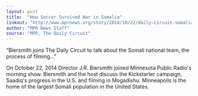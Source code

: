 ```yaml
---
layout: post
title:  "How Soccer Survived War in Somalia"
linkout: "http://www.mprnews.org/story/2014/10/22/daily-circuit-somalia-soccer"
author: "MPR News Staff"
source: "MPR, The Daily Circuit"
---
```


"Biersmith joins The Daily Circuit to talk about the Somali national team, the process of filming..."

<!--more-->

On October 22, 2014 Director J.R. Biersmith joined Minnesota Public Radio's morning show. Biersmith and the host discuss the Kickstarter campaign, Saadiq's progress in the U.S. and filming in Mogadishu. Minneapolis is the home of the largest Somali population in the United States.